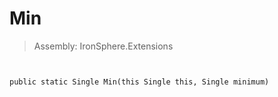 ﻿

# Min

> Assembly: IronSphere.Extensions



```


public static Single Min(this Single this, Single minimum)
```